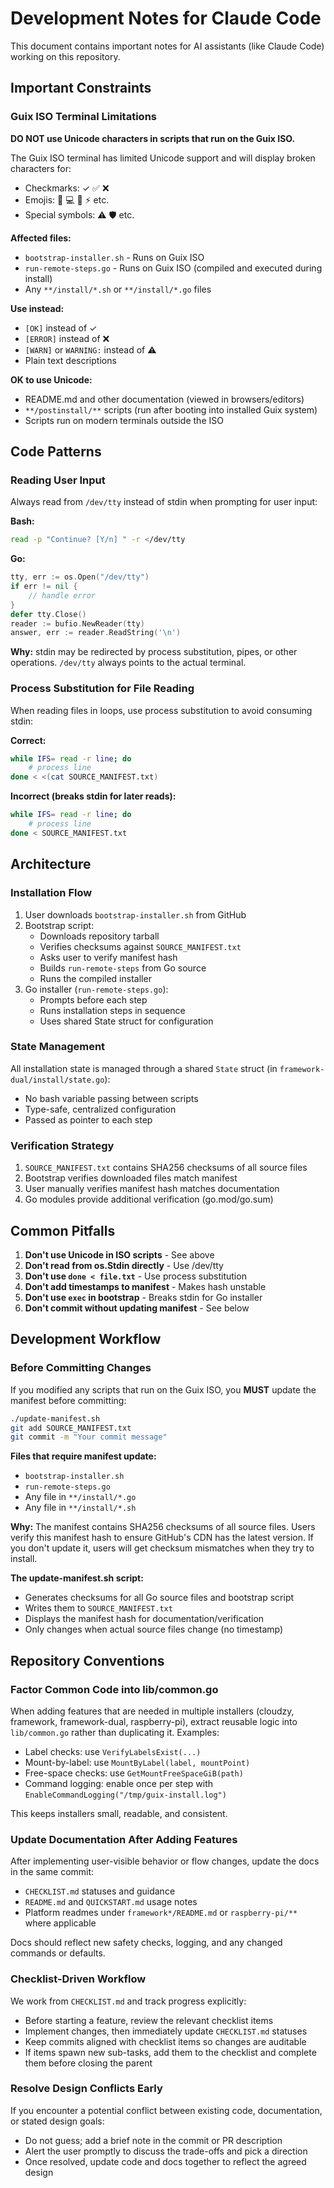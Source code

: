 # Development Notes for Claude Code

This document contains important notes for AI assistants (like Claude Code) working on this repository.

## Important Constraints

### Guix ISO Terminal Limitations

**DO NOT use Unicode characters in scripts that run on the Guix ISO.**

The Guix ISO terminal has limited Unicode support and will display broken characters for:

- Checkmarks: ✓ ✅ ❌
- Emojis: 🚀 💻 🥧 ⚡ etc.
- Special symbols: ⚠️ 🛡️ etc.

**Affected files:**

- `bootstrap-installer.sh` - Runs on Guix ISO
- `run-remote-steps.go` - Runs on Guix ISO (compiled and executed during install)
- Any `**/install/*.sh` or `**/install/*.go` files

**Use instead:**

- `[OK]` instead of ✓
- `[ERROR]` instead of ❌
- `[WARN]` or `WARNING:` instead of ⚠️
- Plain text descriptions

**OK to use Unicode:**

- README.md and other documentation (viewed in browsers/editors)
- `**/postinstall/**` scripts (run after booting into installed Guix system)
- Scripts run on modern terminals outside the ISO

## Code Patterns

### Reading User Input

Always read from `/dev/tty` instead of stdin when prompting for user input:

**Bash:**

```bash
read -p "Continue? [Y/n] " -r </dev/tty
```

**Go:**

```go
tty, err := os.Open("/dev/tty")
if err != nil {
    // handle error
}
defer tty.Close()
reader := bufio.NewReader(tty)
answer, err := reader.ReadString('\n')
```

**Why:** stdin may be redirected by process substitution, pipes, or other operations. `/dev/tty` always points to the actual terminal.

### Process Substitution for File Reading

When reading files in loops, use process substitution to avoid consuming stdin:

**Correct:**

```bash
while IFS= read -r line; do
    # process line
done < <(cat SOURCE_MANIFEST.txt)
```

**Incorrect (breaks stdin for later reads):**

```bash
while IFS= read -r line; do
    # process line
done < SOURCE_MANIFEST.txt
```

## Architecture

### Installation Flow

1. User downloads `bootstrap-installer.sh` from GitHub
2. Bootstrap script:
   - Downloads repository tarball
   - Verifies checksums against `SOURCE_MANIFEST.txt`
   - Asks user to verify manifest hash
   - Builds `run-remote-steps` from Go source
   - Runs the compiled installer
3. Go installer (`run-remote-steps.go`):
   - Prompts before each step
   - Runs installation steps in sequence
   - Uses shared State struct for configuration

### State Management

All installation state is managed through a shared `State` struct (in `framework-dual/install/state.go`):

- No bash variable passing between scripts
- Type-safe, centralized configuration
- Passed as pointer to each step

### Verification Strategy

1. `SOURCE_MANIFEST.txt` contains SHA256 checksums of all source files
2. Bootstrap verifies downloaded files match manifest
3. User manually verifies manifest hash matches documentation
4. Go modules provide additional verification (go.mod/go.sum)

## Common Pitfalls

1. **Don't use Unicode in ISO scripts** - See above
2. **Don't read from os.Stdin directly** - Use /dev/tty
3. **Don't use `done < file.txt`** - Use process substitution
4. **Don't add timestamps to manifest** - Makes hash unstable
5. **Don't use `exec` in bootstrap** - Breaks stdin for Go installer
6. **Don't commit without updating manifest** - See below

## Development Workflow

### Before Committing Changes

If you modified any scripts that run on the Guix ISO, you **MUST** update the manifest before committing:

```bash
./update-manifest.sh
git add SOURCE_MANIFEST.txt
git commit -m "Your commit message"
```

**Files that require manifest update:**

- `bootstrap-installer.sh`
- `run-remote-steps.go`
- Any file in `**/install/*.go`
- Any file in `**/install/*.sh`

**Why:** The manifest contains SHA256 checksums of all source files. Users verify this manifest hash to ensure GitHub's CDN has the latest version. If you don't update it, users will get checksum mismatches when they try to install.

**The update-manifest.sh script:**

- Generates checksums for all Go source files and bootstrap script
- Writes them to `SOURCE_MANIFEST.txt`
- Displays the manifest hash for documentation/verification
- Only changes when actual source files change (no timestamp)

## Repository Conventions

### Factor Common Code into lib/common.go

When adding features that are needed in multiple installers (cloudzy, framework, framework-dual, raspberry-pi), extract reusable logic into `lib/common.go` rather than duplicating it. Examples:

- Label checks: use `VerifyLabelsExist(...)`
- Mount-by-label: use `MountByLabel(label, mountPoint)`
- Free-space checks: use `GetMountFreeSpaceGiB(path)`
- Command logging: enable once per step with `EnableCommandLogging("/tmp/guix-install.log")`

This keeps installers small, readable, and consistent.

### Update Documentation After Adding Features

After implementing user-visible behavior or flow changes, update the docs in the same commit:

- `CHECKLIST.md` statuses and guidance
- `README.md` and `QUICKSTART.md` usage notes
- Platform readmes under `framework*/README.md` or `raspberry-pi/**` where applicable

Docs should reflect new safety checks, logging, and any changed commands or defaults.

### Checklist-Driven Workflow

We work from `CHECKLIST.md` and track progress explicitly:

- Before starting a feature, review the relevant checklist items
- Implement changes, then immediately update `CHECKLIST.md` statuses
- Keep commits aligned with checklist items so changes are auditable
- If items spawn new sub-tasks, add them to the checklist and complete them before closing the parent

### Resolve Design Conflicts Early

If you encounter a potential conflict between existing code, documentation, or stated design goals:

- Do not guess; add a brief note in the commit or PR description
- Alert the user promptly to discuss the trade-offs and pick a direction
- Once resolved, update code and docs together to reflect the agreed design
